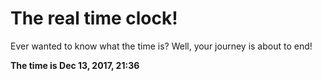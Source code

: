 # The real time clock!

Ever wanted to know what the time is? Well, your journey is about to end!

**The time is Dec 13, 2017, 21:36**